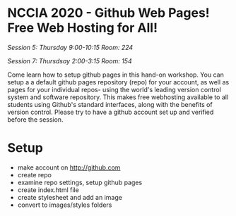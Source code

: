 # NCCIA 2020 - Github Web Pages! Free Web Hosting for All!

_Session 5: Thursday 9:00-10:15 Room: 224_

_Session 7: Thursdsay 2:00-3:15 Room: 154_

Come learn how to setup github pages in this hand-on workshop. You can setup a a
default github pages repository (repo) for your account, as well as pages for your
individual repos- using the world's leading version control system and software repository.
This makes free webhosting available to all students using Github's standard interfaces,
along with the benefits of version control. Please try to have a github account set up and
verified before the session.

# Setup
- make account on http://github.com
- create repo
- examine repo settings, setup github pages
- create index.html file
- create stylesheet and add an image
- convert to images/styles folders
